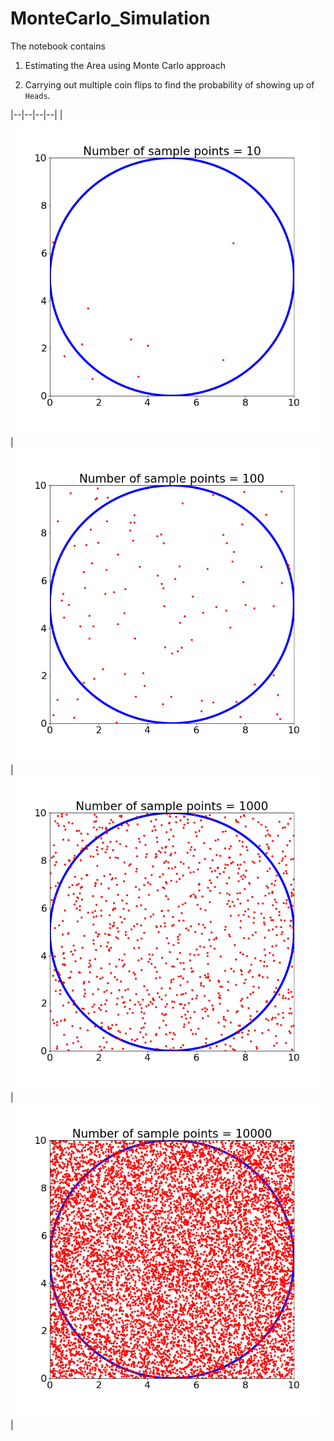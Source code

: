 # MonteCarlo_Simulation


The notebook contains

1. Estimating the Area using Monte Carlo approach

2. Carrying out multiple coin flips to find the probability of showing up of `Heads`.




|--|--|--|--|
|![](imgs/Circle_10.png)  |![](imgs/Circle_100.png)  | ![](imgs/Circle_1000.png) | ![](imgs/Circle_10000.png) |
